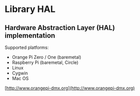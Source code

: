 # Library HAL
## Hardware Abstraction Layer (HAL) implementation ##

Supported platforms:

- Orange Pi Zero / One (baremetal)
- Raspberry Pi (baremetal, Circle)
- Linux
- Cygwin
- Mac OS

[http://www.orangepi-dmx.org](http://www.orangepi-dmx.org)

